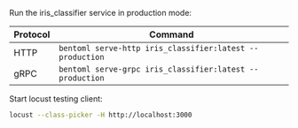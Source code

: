 Run the iris_classifier service in production mode:

| Protocol | Command                                                  |
| -------- | -------------------------------------------------------- |
| HTTP     | `bentoml serve-http iris_classifier:latest --production` |
| gRPC     | `bentoml serve-grpc iris_classifier:latest --production` |

Start locust testing client:

```bash
locust --class-picker -H http://localhost:3000
```
